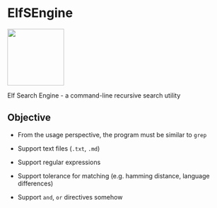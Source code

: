 # ElfSEngine

<img src="https://mjsaldanha.com/images/elf_icon.png" width="128" height="128">

Elf Search Engine - a command-line recursive search utility

Objective
---

- From the usage perspective, the program must be similar to `grep`

- Support text files (`.txt`, `.md`)

- Support regular expressions

- Support tolerance for matching (e.g. hamming distance, language differences)

- Support `and`, `or` directives somehow
